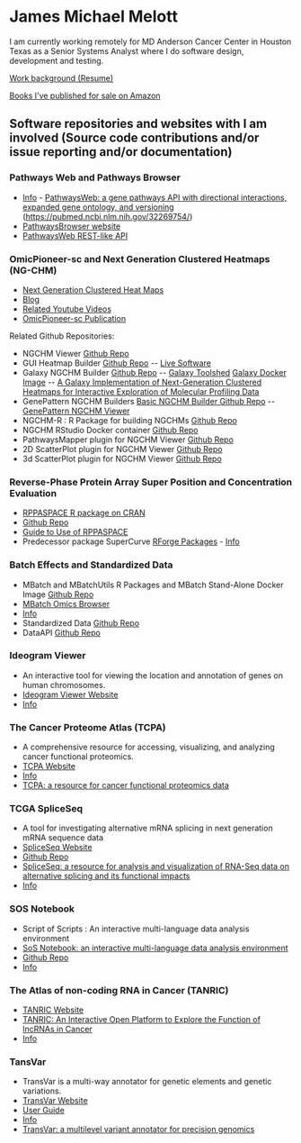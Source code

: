# James Michael Melott

I am currently working remotely for MD Anderson Cancer Center in Houston Texas as a Senior Systems Analyst where I do software design, development and testing.

[Work background (Resume)](https://jamesmelott.com/resume/Resume_of_James_Michael_Melott.html)

[Books I've published for sale on Amazon](https://jamesmelott.com/products/index.html)

## Software repositories and websites with I am involved (Source code contributions and/or issue reporting and/or documentation)

### Pathways Web and Pathways Browser
- [Info](https://bioinformatics.mdanderson.org/public-software/pathwaysweb/) - 
[PathwaysWeb: a gene pathways API with directional interactions, expanded gene ontology, and versioning](https://pubmed.ncbi.nlm.nih.gov/26400039/)
(https://pubmed.ncbi.nlm.nih.gov/32269754/) 
- [PathwaysBrowser website](https://bioinformatics.mdanderson.org/PathwaysBrowser)
- [PathwaysWeb REST-like API](http://bioinformatics.mdanderson.org/PathwaysWeb/versions) 

### OmicPioneer-sc and Next Generation Clustered Heatmaps (NG-CHM)
- [Next Generation Clustered Heat Maps](https://bioinformatics.mdanderson.org/public-software/ngchm) 
- [Blog](https://www.ngchm.net/) 
- [Related Youtube Videos](https://www.youtube.com/channel/UCADGir2q8IaI9cGQuzjSL9w) 
- [OmicPioneer-sc Publication](https://www.biorxiv.org/content/10.1101/2020.10.31.363580v1.full.pdf) 

Related Github Repositories: 
- NGCHM Viewer [Github Repo](https://github.com/MD-Anderson-Bioinformatics/NG-CHM)
- GUI Heatmap Builder [Github Repo](https://github.com/MD-Anderson-Bioinformatics/NG-CHM_GUI_BUILDER) -- [Live Software](https://build.ngchm.net/NGCHM-web-builder/)
- Galaxy NGCHM Builder [Github Repo](https://github.com/MD-Anderson-Bioinformatics/NG-CHM_Galaxy) -- [Galaxy Toolshed](https://toolshed.g2.bx.psu.edu/repository?repository_id=858b27481f992d38) [Galaxy Docker Image](https://hub.docker.com/r/ngchm/ngchm-galaxy/) -- [A Galaxy Implementation of Next-Generation Clustered Heatmaps for Interactive Exploration of Molecular Profiling Data](https://cancerres.aacrjournals.org/content/77/21/e23)
- GenePattern NGCHM Builders [Basic NGCHM Builder Github Repo](https://github.com/MD-Anderson-Bioinformatics/GenePattern_NGCHM_BasicBuilder) -- [GenePattern NGCHM Viewer](https://github.com/MD-Anderson-Bioinformatics/GenePattern_NGCHM_Viewer)
- NGCHM-R : R Package for building NGCHMs  [Github Repo](https://github.com/MD-Anderson-Bioinformatics/NGCHM-R)
- NGCHM RStudio Docker container [Github Repo](https://github.com/MD-Anderson-Bioinformatics/rstudio-ngchm)
- PathwaysMapper plugin for NGCHM Viewer [Github Repo](https://github.com/MD-Anderson-Bioinformatics/pathway-mapper)
- 2D ScatterPlot plugin for NGCHM Viewer [Github Repo](https://github.com/MD-Anderson-Bioinformatics/ScatterPlotPlugin)
- 3d ScatterPlot plugin for NGCHM Viewer [Github Repo](https://github.com/MD-Anderson-Bioinformatics/ScatterPlotPlugin3D)

### Reverse-Phase Protein Array Super Position and Concentration Evaluation
- [RPPASPACE R package on CRAN](https://cran.r-project.org/web/packages/RPPASPACE/index.html) 
- [Github Repo](https://github.com/MD-Anderson-Bioinformatics/rppaspace)
- [Guide to Use of RPPASPACE](https://cran.r-project.org/web/packages/RPPASPACE/vignettes/Guide_to_RPPASPACE.pdf)
- Predecessor package SuperCurve [RForge Packages](https://r-forge.r-project.org/R/?group_id=1899) - [Info](https://bioinformatics.mdanderson.org/public-software/supercurve/)

### Batch Effects and Standardized Data
- MBatch and MBatchUtils R Packages and MBatch Stand-Alone Docker Image [Github Repo](https://github.com/MD-Anderson-Bioinformatics/BatchEffectsPackage) 
- [MBatch Omics Browser](https://bioinformatics.mdanderson.org/MQA/) 
- [Info](https://bioinformatics.mdanderson.org/public-software/tcga-batch-effects/)
- Standardized Data [Github Repo](https://github.com/MD-Anderson-Bioinformatics/StandardizedData)
- DataAPI [Github Repo](https://github.com/MD-Anderson-Bioinformatics/DataAPI)

### Ideogram Viewer 
- An interactive tool for viewing the location and annotation of genes on human chromosomes.
- [Ideogram Viewer Website](https://bioinformatics.mdanderson.org/ideogramviewer/Ideogram.html?genelist1=ERBB2,TP53,BRCA1,PTEN,AGL&genelist2=TP53,MDM2,ERBB2,ERBB4&mirlist1=hsa-let-7a-2,hsa-let-7c,hsa-let-7e&mirlist2=hsa-let-7c,hsa-let-7a-2) 
- [Info](https://bioinformatics.mdanderson.org/public-software/ideogramviewer/)

### The Cancer Proteome Atlas (TCPA)
- A comprehensive resource for accessing, visualizing, and analyzing cancer functional proteomics.
- [TCPA Website](https://tcpaportal.org/tcpa/) 
- [Info](https://bioinformatics.mdanderson.org/public-software/tcpa/) 
- [TCPA: a resource for cancer functional proteomics data](http://dx.doi.org/10.1038/nmeth.2650)

### TCGA SpliceSeq
- A tool for investigating alternative mRNA splicing in next generation mRNA sequence data
- [SpliceSeq Website](https://bioinformatics.mdanderson.org/TCGASpliceSeq/)
- [Github Repo](https://github.com/MD-Anderson-Bioinformatics/SpliceSeq)
- [SpliceSeq: a resource for analysis and visualization of RNA-Seq data on alternative splicing and its functional impacts](https://academic.oup.com/bioinformatics/article/28/18/2385/253789)
- [Info](https://bioinformatics.mdanderson.org/public-software/spliceseq/) 

### SOS Notebook
- Script of Scripts : An interactive multi-language data analysis environment 
- [SoS Notebook: an interactive multi-language data analysis environment](https://academic.oup.com/bioinformatics/article/34/21/3768/5001386)
- [Github Repo](https://github.com/vatlab/SoS)
- [Info](https://vatlab.github.io/sos-docs/)

### The Atlas of non-coding RNA in Cancer (TANRIC)
- [TANRIC Website](https://ibl.mdanderson.org/tanric/_design/basic/main.html)
- [TANRIC: An Interactive Open Platform to Explore the Function of lncRNAs in Cancer](https://cancerres.aacrjournals.org/content/75/18/3728)
- [Info](https://bioinformatics.mdanderson.org/public-software/tanric/)

### TansVar
- TransVar is a multi-way annotator for genetic elements and genetic variations.
- [TransVar Website](https://bioinformatics.mdanderson.org/transvar/)
- [User Guide](https://transvar.readthedocs.io/en/latest/)
- [Info](https://bioinformatics.mdanderson.org/public-software/transvar/)
- [TransVar: a multilevel variant annotator for precision genomics](https://www.nature.com/articles/nmeth.3622)
